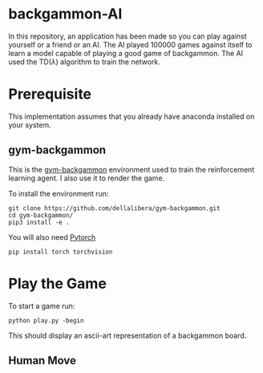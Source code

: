 # backgammon-AI
In this repository, an application has been made so you can play against yourself or a friend or an AI. The AI played 100000 games against itself to learn a model capable of playing a good game of backgammon. The AI used the TD($\lambda$) algorithm to train the network.

# Prerequisite

This implementation assumes that you already have anaconda installed on your system. 

## gym-backgammon

This is the [gym-backgammon](https://github.com/dellalibera/gym-backgammon) environment used to train the reinforcement learning agent. I also use it to render the game.

To install the environment run:

```
git clone https://github.com/dellalibera/gym-backgammon.git
cd gym-backgammon/
pip3 install -e .
```
You will also need [Pytorch](https://github.com/pytorch/pytorch)

```
pip install torch torchvision
```
# Play the Game

To start a game run:

```
python play.py -begin
```
This should display an ascii-art representation of a backgammon board.

## Human Move





